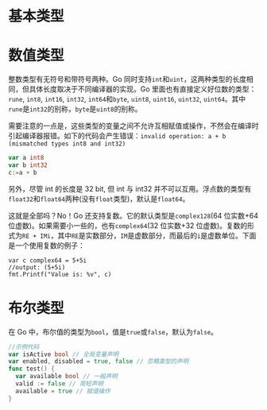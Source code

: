 # 基本类型

# 数值类型

整数类型有无符号和带符号两种。Go 同时支持`int`和`uint`，这两种类型的长度相同，但具体长度取决于不同编译器的实现。Go 里面也有直接定义好位数的类型：`rune`, `int8`, `int16`, `int32`, `int64`和`byte`, `uint8`, `uint16`, `uint32`, `uint64`。其中`rune`是`int32`的别称，`byte`是`uint8`的别称。

需要注意的一点是，这些类型的变量之间不允许互相赋值或操作，不然会在编译时引起编译器报错。如下的代码会产生错误：`invalid operation: a + b (mismatched types int8 and int32)`

```go
var a int8
var b int32
c:=a + b
```

另外，尽管 int 的长度是 32 bit, 但 int 与 int32 并不可以互用。浮点数的类型有`float32`和`float64`两种(没有`float`类型)，默认是`float64`。

这就是全部吗？No！Go 还支持复数。它的默认类型是`complex128`(64 位实数+64 位虚数)。如果需要小一些的，也有`complex64`(32 位实数+32 位虚数)。复数的形式为`RE + IMi`，其中`RE`是实数部分，`IM`是虚数部分，而最后的`i`是虚数单位。下面是一个使用复数的例子：

```
var c complex64 = 5+5i
//output: (5+5i)
fmt.Printf("Value is: %v", c)
```

# 布尔类型

在 Go 中，布尔值的类型为`bool`，值是`true`或`false`，默认为`false`。

```go
//示例代码
var isActive bool // 全局变量声明
var enabled, disabled = true, false // 忽略类型的声明
func test() {
  var available bool // 一般声明
  valid := false // 简短声明
  available = true // 赋值操作
}
```
